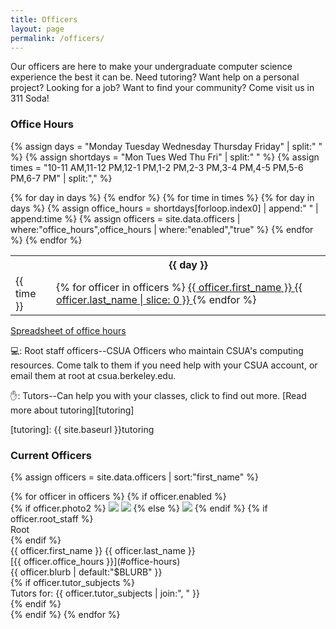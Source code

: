 ```yaml
---
title: Officers
layout: page
permalink: /officers/
---
```


Our officers are here to make your undergraduate computer science experience
the best it can be. Need tutoring? Want help on a personal project? Looking for
a job? Want to find your community? Come visit us in 311 Soda!

### Office Hours

{% assign days = "Monday Tuesday Wednesday Thursday Friday" | split:" " %}
{% assign shortdays = "Mon Tues Wed Thu Fri" | split:" " %}
{% assign times = "10-11 AM,11-12 PM,12-1 PM,1-2 PM,2-3 PM,3-4 PM,4-5 PM,5-6 PM,6-7 PM"
	| split:"," %}

<div class="officer-calendar">
<table>
<tr>
<th>
</th>
{% for day in days %}
<th class="day">
{{ day }}
</th>
{% endfor %}
</tr>
{% for time in times %}
<tr>
<td class="time">
{{ time }}
</td>
{% for day in days %}
{% assign office_hours = shortdays[forloop.index0] | append:" " | append:time %}
{% assign officers = site.data.officers
	| where:"office_hours",office_hours
	| where:"enabled","true" %}
<td class="officer-cell {% if officers %} occupied {% endif %}">
{% for officer in officers %}
<a href="#{{ officer.first_name }}{{ officer.last_name }}">
<span class="
{% if officer.root_staff %} root-staff {% endif %}
{% if officer.tutor_subjects %} tutor {% endif %}
">{{ officer.first_name }}&nbsp;{{ officer.last_name | slice: 0 }}
</span>
</a>
{% endfor %}
</td>
{% endfor %}
</tr>
{% endfor %}
</table>
</div>

[Spreadsheet of office hours][oh]

[oh]: https://docs.google.com/spreadsheets/d/1EXPLi9cWIM1x5mC6fq6_MQnvJ5aantnrjwcIfEXqHuc/edit#gid=0


💻: Root staff officers--CSUA Officers who maintain CSUA's computing resources.
Come talk to them if you need help with your CSUA account, or email them at
root at csua.berkeley.edu.

✋: Tutors--Can help you with your classes, click to find out more. [Read more
about tutoring][tutoring]

[tutoring]: {{ site.baseurl }}tutoring

### Current Officers

{% assign officers = site.data.officers | sort:"first_name" %}
<div class="roster">
{% for officer in officers %}
{% if officer.enabled %}
<div class="officer" id="{{ officer.first_name }}{{ officer.last_name }}">
<div class="photo-frame">
{% if officer.photo2 %}
<img class="photoone" src="https://www.csua.berkeley.edu/media/{{ officer.photo1 }}">
<img class="phototwo" src="https://www.csua.berkeley.edu/media/{{ officer.photo2 }}">
{% else %}
<img class="single" src="https://www.csua.berkeley.edu/media/{{ officer.photo1 | default:"images/officers/cardigan.jpg" }}">
{% endif %}
{% if officer.root_staff %}
<div class="root-staff-banner">Root</div>
{% endif %}
</div>
<div class="name">{{ officer.first_name }} {{ officer.last_name }}</div>
<div class="officehours" markdown="1">
[{{ officer.office_hours }}](#office-hours)
</div>
<div class="blurb">{{ officer.blurb | default:"$BLURB" }}</div>
{% if officer.tutor_subjects %}
<div class="tutor-subjects">Tutors for: {{ officer.tutor_subjects | join:", " }}</div>
{% endif %}
</div>
{% endif %}
{% endfor %}
</div>

